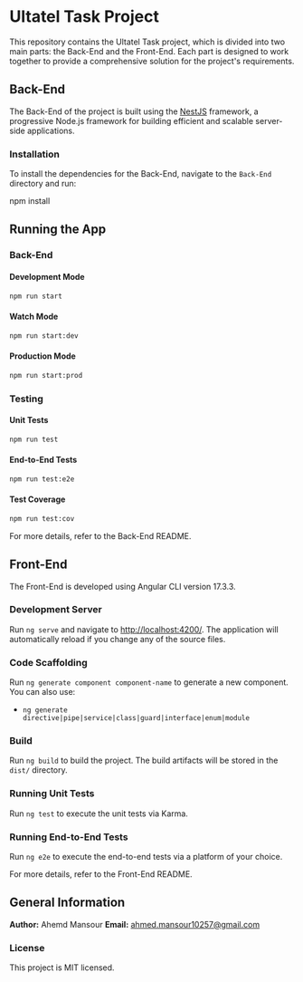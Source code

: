 # Ultatel Task Project

This repository contains the Ultatel Task project, which is divided into two main parts: the Back-End and the Front-End. Each part is designed to work together to provide a comprehensive solution for the project's requirements.

## Back-End

The Back-End of the project is built using the [NestJS](https://nestjs.com/) framework, a progressive Node.js framework for building efficient and scalable server-side applications.

### Installation

To install the dependencies for the Back-End, navigate to the `Back-End` directory and run:

npm install

## Running the App

### Back-End

#### Development Mode

```sh
npm run start
```

#### Watch Mode

```sh
npm run start:dev
```

#### Production Mode

```sh
npm run start:prod
```

### Testing

#### Unit Tests

```sh
npm run test
```

#### End-to-End Tests

```sh
npm run test:e2e
```

#### Test Coverage

```sh
npm run test:cov
```

For more details, refer to the Back-End README.

## Front-End

The Front-End is developed using Angular CLI version 17.3.3.

### Development Server

Run `ng serve` and navigate to [http://localhost:4200/](http://localhost:4200/). The application will automatically reload if you change any of the source files.

### Code Scaffolding

Run `ng generate component component-name` to generate a new component. You can also use:

- `ng generate directive|pipe|service|class|guard|interface|enum|module`

### Build

Run `ng build` to build the project. The build artifacts will be stored in the `dist/` directory.

### Running Unit Tests

Run `ng test` to execute the unit tests via Karma.

### Running End-to-End Tests

Run `ng e2e` to execute the end-to-end tests via a platform of your choice.

For more details, refer to the Front-End README.

## General Information

**Author:** Ahemd Mansour
**Email:** [ahmed.mansour10257@gmail.com](ahmed.mansour10257@gmail.com)

### License

This project is MIT licensed.

